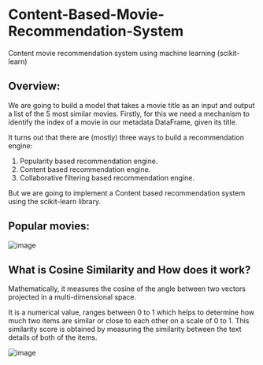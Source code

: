 # Content-Based-Movie-Recommendation-System
Content movie recommendation system using machine learning (scikit-learn)

## Overview:
We are going to build a model that takes a movie title as an input and output a list of the 5 most similar movies. Firstly, for this we need a mechanism to identify the index of a movie in our metadata DataFrame, given its title.

It turns out that there are (mostly) three ways to build a recommendation engine:

1. Popularity based recommendation engine.
2. Content based recommendation engine.
3. Collaborative filtering based recommendation engine.

But we are going to implement a Content based recommendation system using the scikit-learn library.

## Popular movies:
![image](https://user-images.githubusercontent.com/104161233/176396416-0e8cf30a-6807-47e1-88c8-540c95d9c0c0.png)

## What is Cosine Similarity and How does it work?
Mathematically, it measures the cosine of the angle between two vectors projected in a multi-dimensional space.

It is a numerical value, ranges between 0 to 1 which helps to determine how much two items are similar or close to each other on a scale of 0 to 1. This similarity score is obtained by measuring the similarity between the text details of both of the items.

![image](https://user-images.githubusercontent.com/104161233/176416592-56b82538-b568-4281-89e4-105d92629f98.png)

